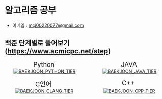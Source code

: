 # 알고리즘 공부
- 이메일 : mcj00220077@gmail.com

## 백준 단계별로 풀어보기 (https://www.acmicpc.net/step)

<div style="display: flex; justify-content: space-around; gap: 30px; font-size: 20px;">
    <div>Python</div>
    <div>JAVA</div>
</div>
<div style="display: flex; justify-content: space-around; gap: 30px;">
    <a href="https://www.acmicpc.net/user/chany0207" target="_blank" rel="noopener noreferrer"><img src="https://mazassumnida.wtf/api/v2/generate_badge?boj=chany0207" alt="BAEKJOON_PYTHON_TIER" /></a>
    <a href="https://www.acmicpc.net/user/chany0207" target="_blank" rel="noopener noreferrer"><img src="https://mazassumnida.wtf/api/v2/generate_badge?boj=mcj0207" alt="BAEKJOON_JAVA_TIER" /></a>
</div>

<br/>

<div style="display: flex; justify-content: space-around; gap: 30px; font-size: 20px;">
    <div>C언어</div>
    <div>C++</div>
</div>
<div style="display: flex; justify-content: space-around; gap: 30px;">
    <a href="https://www.acmicpc.net/user/chany8592" target="_blank" rel="noopener noreferrer"><img src="https://mazassumnida.wtf/api/v2/generate_badge?boj=chany8592" alt="BAEKJOON_CLANG_TIER" /></a>
    <a href="https://www.acmicpc.net/user/mcj8592" target="_blank" rel="noopener noreferrer"><img src="https://mazassumnida.wtf/api/v2/generate_badge?boj=mcj8592" alt="BAEKJOON_CPP_TIER" /></a>
</div>